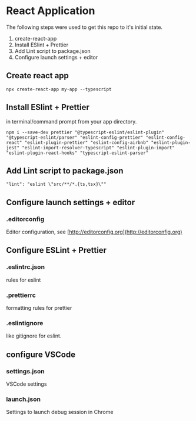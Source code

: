 # React Application

The following steps were used to get this repo to it's initial state.

1. create-react-app
1. Install ESlint + Prettier
1. Add Lint script to package.json
1. Configure launch settings + editor

## Create react app

```npx create-react-app my-app --typescript```

## Install ESlint + Prettier

in terminal/command prompt from your app directory.

```npm i --save-dev prettier "@typescript-eslint/eslint-plugin" "@typescript-eslint/parser" "eslint-config-prettier" "eslint-config-react" "eslint-plugin-prettier" "eslint-config-airbnb" "eslint-plugin-jest" "eslint-import-resolver-typescript" "eslint-plugin-import" "eslint-plugin-react-hooks" "typescript-eslint-parser"```

## Add Lint script to package.json

```"lint": "eslint \"src/**/*.{ts,tsx}\""```

## Configure launch settings + editor

### .editorconfig

Editor configuration, see [http://editorconfig.org](http://editorconfig.org)

## Configure ESLint + Prettier

### .eslintrc.json

rules for eslint

### .prettierrc

formatting rules for prettier

### .eslintignore

like gitignore for eslint.

## configure VSCode

### settings.json

VSCode settings

### launch.json

Settings to launch debug session in Chrome
